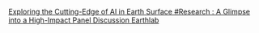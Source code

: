 [Exploring the Cutting-Edge of AI in Earth Surface #Research : A Glimpse into a High-Impact Panel Discussion   Earthlab](https://qi.tc/qi/113539)
